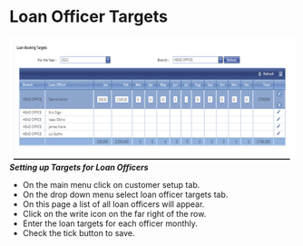 # Loan Officer Targets
![How to setup targets for loan officers on the MFI Expert system](./images/Loan_Officer_Targets.png "Loan Officer Targets")
***Setting up Targets for Loan Officers***

- On the main menu click on customer setup tab.
- On the drop down menu select loan officer targets tab.
- On this page a list of all loan officers will appear.
- Click on the write icon on the far right of the row.
- Enter the loan targets for each officer monthly.
- Check the tick button to save. 
